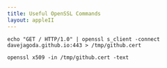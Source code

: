 ```yaml
---
title: Useful OpenSSL Commands
layout: appleII
---
```


`echo "GET / HTTP/1.0" | openssl s_client -connect davejagoda.github.io:443 > /tmp/github.cert`

`openssl x509 -in /tmp/github.cert -text`
